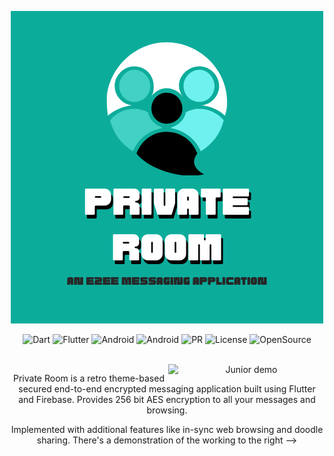 <p align= "center"><img src="https://github.com/Maulik-Khandelwal/PrivateRoom/blob/master/Images/Icon.png"></p>
 
<div align="center">
	
![Dart](https://img.shields.io/badge/Dart-blue?style=for-the-badge&logo=dart&logoColor=white)
![Flutter](https://img.shields.io/badge/Flutter-lightblue?style=for-the-badge&logo=flutter&logoColor=darkblue)
![Android](https://img.shields.io/badge/Android-lightgreen?style=for-the-badge&logo=android&logoColor=darkgreen)
![Android](https://img.shields.io/badge/Firebase-lightyellow?style=for-the-badge&logo=firebase&logoColor=orange)
![PR](https://img.shields.io/badge/PRs-welcome-red?style=for-the-badge)
![License](https://img.shields.io/badge/License-GPL3-purple?style=for-the-badge)
![OpenSource](https://img.shields.io/badge/Open%20Source-greun?style=for-the-badge)

<br>

<img align="right" width="250" src="https://github.com/OverPoweredDev/Junior/blob/master/misc/Junior_demo.gif" alt="Junior demo">

Private Room is a retro theme-based secured end-to-end encrypted messaging application built using Flutter and Firebase. Provides 256 bit AES encryption to all your messages and browsing.
	
Implemented with additional features like in-sync web browsing and doodle sharing. There's a demonstration of the working to the right ⟶


<!-- <br>

## Table of Contents

- [Installation](#installation)
- [Usage](#usage)
- [Development](#development)
    - [Navigation](#navigation)
    - [Getting Started](#getting-started)
    - [Contributing](#contributing)
- [Other Stuff](#other-stuff)

<br>

## Installation

To install Junior you can find the [current release on the Play Store](https://play.google.com/store/apps/details?id=com.overpowereddev.junior.src). The app as it is right now is only available on Android. To request additional features or report a bug in the app, just [create an issue](https://github.com/OverPoweredDev/Junior/issues/new/choose).

<br>

## Usage

As it is right now the app lets you View your reading list in a far better way than any notepad would. The initial homescreen shows your novel list and sort
order (Alphabetical, Most Recent, Rating or by Novel Status). You can also search for a particular entry with the search bar.

The Details you can log for any novel are:

- Title
- Current and Total Chapters
- Current and Total Volumes
- Novel Status (Ongong, Complete, To Read, On Hiatus)
- Personal Rating
- Link to the Novel/Current Chapter
- Novel Tags (CN, EN, JP, KR, Xianxia, etc. you get the point)
- Chapter Notes or Novel Review

<br> -->
